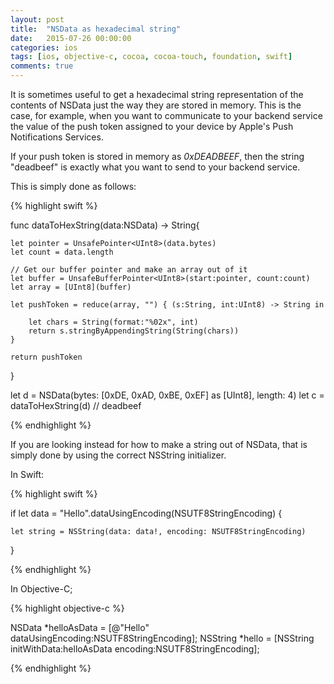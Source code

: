 ```yaml
---
layout: post
title:  "NSData as hexadecimal string"
date:   2015-07-26 00:00:00
categories: ios
tags: [ios, objective-c, cocoa, cocoa-touch, foundation, swift]
comments: true
---
```


It is sometimes useful to get a hexadecimal string representation of the contents of NSData just the way they are stored in memory.
This is the case, for example, when you want to communicate to your backend service the value of the push token assigned to your device by
Apple's Push Notifications Services.

If your push token is stored in memory as _0xDEADBEEF_, then the string "deadbeef" is exactly what you
want to send to your backend service.

This is simply done as follows:

{% highlight swift %}

func dataToHexString(data:NSData) -> String{

    let pointer = UnsafePointer<UInt8>(data.bytes)
    let count = data.length

    // Get our buffer pointer and make an array out of it
    let buffer = UnsafeBufferPointer<UInt8>(start:pointer, count:count)
    let array = [UInt8](buffer)

    let pushToken = reduce(array, "") { (s:String, int:UInt8) -> String in

        let chars = String(format:"%02x", int)
        return s.stringByAppendingString(String(chars))
    }

    return pushToken
}

let d = NSData(bytes: [0xDE, 0xAD, 0xBE, 0xEF] as [UInt8], length: 4)
let c = dataToHexString(d) // deadbeef

{% endhighlight %}

If you are looking instead for how to  make a string out of NSData, that is simply done by using the correct NSString initializer.

In Swift:

{% highlight swift %}

if let data = "Hello".dataUsingEncoding(NSUTF8StringEncoding) {

    let string = NSString(data: data!, encoding: NSUTF8StringEncoding)
}


{% endhighlight %}

In Objective-C;

{% highlight objective-c %}

NSData *helloAsData = [@"Hello" dataUsingEncoding:NSUTF8StringEncoding];
NSString *hello = [NSString initWithData:helloAsData encoding:NSUTF8StringEncoding];

{% endhighlight %}
